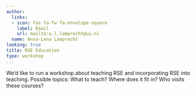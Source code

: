 ```yaml
---
author:
  links:
  - icon: fas fa-fw fa-envelope-square
    label: Email
    url: mailto:a.l.lamprecht@uu.nl
  name: Anna-Lena Lamprecht
looking: true
title: RSE Education
type: workshop
...
```


We’d like to run a workshop about teaching RSE and incorporating RSE into teaching. Possible topics: What to teach? Where does it fit in? Who visits these courses?
